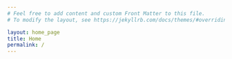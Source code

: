 ```yaml
---
# Feel free to add content and custom Front Matter to this file.
# To modify the layout, see https://jekyllrb.com/docs/themes/#overriding-theme-defaults

layout: home_page
title: Home
permalink: /
---
```

